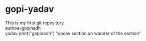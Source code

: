 # gopi-yadav
This is my first git repository
<br>
authoe-gopinadh
<br>
yadav
print("gopinadh")
"yadav section an wander of the section"
